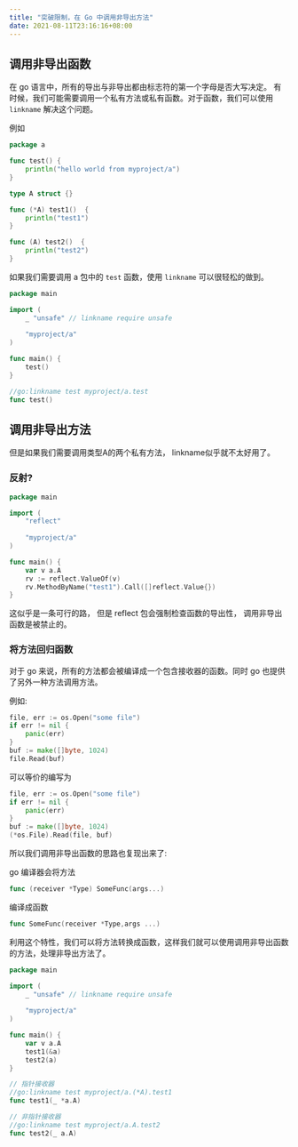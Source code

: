 ```yaml
---
title: "突破限制，在 Go 中调用非导出方法"
date: 2021-08-11T23:16:16+08:00
---
```


## 调用非导出函数

在 go 语言中，所有的导出与非导出都由标志符的第一个字母是否大写决定。
有时候，我们可能需要调用一个私有方法或私有函数。对于函数，我们可以使用 `linkname`
解决这个问题。

例如

```go
package a

func test() {
	println("hello world from myproject/a")
}

type A struct {}

func (*A) test1()  {
    println("test1")
}

func (A) test2()  {
    println("test2")
}
```

如果我们需要调用 a 包中的 `test` 函数，使用 `linkname` 可以很轻松的做到。

```go
package main

import (
	_ "unsafe" // linkname require unsafe
	
	"myproject/a"
)

func main() {
	test()
}

//go:linkname test myproject/a.test
func test()
```

## 调用非导出方法

但是如果我们需要调用类型A的两个私有方法， linkname似乎就不太好用了。

### 反射?

```go
package main

import (
	"reflect"
	
	"myproject/a"
)

func main() {
	var v a.A
	rv := reflect.ValueOf(v)
	rv.MethodByName("test1").Call([]reflect.Value{})
}
```

这似乎是一条可行的路， 但是 reflect 包会强制检查函数的导出性， 调用非导出函数是被禁止的。

### 将方法回归函数

对于 go 来说，所有的方法都会被编译成一个包含接收器的函数。同时 go 也提供了另外一种方法调用方法。

例如:

```go
file, err := os.Open("some file")
if err != nil {
	panic(err)
}
buf := make([]byte, 1024)
file.Read(buf)
```

可以等价的编写为

```go
file, err := os.Open("some file")
if err != nil {
	panic(err)
}
buf := make([]byte, 1024)
(*os.File).Read(file, buf)
```

所以我们调用非导出函数的思路也复现出来了:

go 编译器会将方法

```go
func (receiver *Type) SomeFunc(args...)
```
编译成函数
```go
func SomeFunc(receiver *Type,args ...)
```

利用这个特性，我们可以将方法转换成函数，这样我们就可以使用调用非导出函数的方法，处理非导出方法了。

```go
package main

import (
	_ "unsafe" // linkname require unsafe
	
	"myproject/a"
)

func main() {
	var v a.A
	test1(&a)
	test2(a)
}

// 指针接收器
//go:linkname test myproject/a.(*A).test1
func test1(_ *a.A)

// 非指针接收器
//go:linkname test myproject/a.A.test2
func test2(_ a.A)
```
